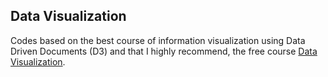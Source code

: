 ## Data Visualization

Codes based on the best course of information visualization using Data Driven Documents (D3) and that I highly recommend,
the free course [Data Visualization](https://curran.github.io/dataviz-course-2018/).
